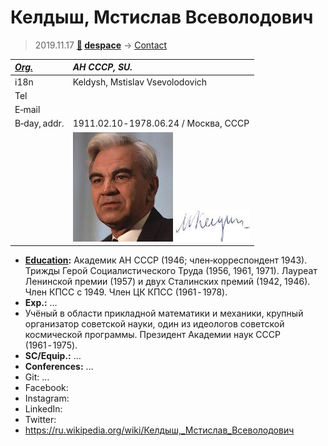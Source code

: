 # Келдыш, Мстислав Всеволодович
> 2019.11.17 **[🚀](../index/index.md) [despace](index.md)** → [Contact](contact.md)

|*[Org.](contact.md)*|*АН СССР, SU.*|
|:--|:--|
|i18n| Keldysh, Mstislav Vsevolodovich |
|Tel| |
|E‑mail| |
|B‑day, addr.| 1911.02.10 ‑ 1978.06.24 / Москва, СССР |
|| [![](f/contact/k/keldysh1_photo_thumb.jpg)](f/contact/k/keldysh1_photo.jpg) [![](f/contact/k/keldysh1_sign_thumb.jpg)](f/contact/k/keldysh1_sign.png) |

   - **[Education](edu.md):** Академик АН СССР (1946; член‑корреспондент 1943). Трижды Герой Социалистического Труда (1956, 1961, 1971). Лауреат Ленинской премии (1957) и двух Сталинских премий (1942, 1946). Член КПСС с 1949. Член ЦК КПСС (1961 ‑ 1978).
   - **Exp.:** …
   - Учёный в области прикладной математики и механики, крупный организатор советской науки, один из идеологов советской космической программы. Президент Академии наук СССР (1961 ‑ 1975).
   - **SC/Equip.:** …
   - **Conferences:** …
   - Git: …
   - Facebook: 
   - Instagram: 
   - LinkedIn: 
   - Twitter: 
   - <https://ru.wikipedia.org/wiki/Келдыш,_Мстислав_Всеволодович>
